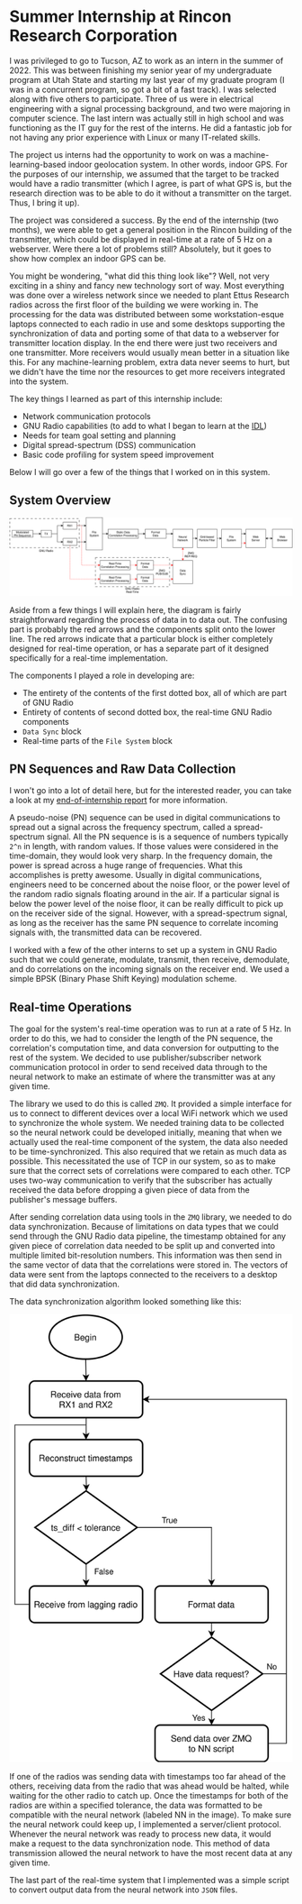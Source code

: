# Summer Internship at Rincon Research Corporation
I was privileged to go to Tucson, AZ to work as an intern in the summer of 2022. This was between
finishing my senior year of my undergraduate program at Utah State and starting my last year of my
graduate program (I was in a concurrent program, so got a bit of a fast track). I was selected along
with five others to participate. Three of us were in electrical engineering with a signal processing
background, and two were majoring in computer science. The last intern was actually still in high
school and was functioning as the IT guy for the rest of the interns. He did a fantastic job for not
having any prior experience with Linux or many IT-related skills.

The project us interns had the opportunity to work on was a machine-learning-based indoor geolocation
system. In other words, indoor GPS. For the purposes of our internship, we assumed that the target
to be tracked would have a radio transmitter (which I agree, is part of what GPS is, but the 
research direction was to be able to do it without a transmitter on the target. Thus, I bring it up).

The project was considered a success. By the end of the internship (two months), we were able to get 
a general position in the Rincon building of the transmitter, which could be displayed in real-time
at a rate of 5 Hz on a webserver. Were there a lot of problems still? Absolutely, but it goes to 
show how complex an indoor GPS can be.

You might be wondering, "what did this thing look like"? Well, not very exciting in a shiny and 
fancy new technology sort of way. Most everything was done over a wireless network since we needed
to plant Ettus Research radios across the first floor of the building we were working in. The processing
for the data was distributed between some workstation-esque laptops connected to each radio in use
and some desktops supporting the synchronization of data and porting some of that data to a webserver
for transmitter location display. In the end there were just two receivers and one transmitter. 
More receivers would usually mean better in a situation like this. For any machine-learning problem, 
extra data never seems to hurt, but we didn't have the time nor the resources to get more receivers
integrated into the system.

The key things I learned as part of this internship include:
- Network communication protocols
- GNU Radio capabilities (to add to what I began to learn at the [IDL](./idl.md))
- Needs for team goal setting and planning
- Digital spread-spectrum (DSS) communication
- Basic code profiling for system speed improvement

Below I will go over a few of the things that I worked on in this system.

## System Overview
![system_diagram](../images/rincon/overview_restruct.svg)

Aside from a few things I will explain here, the diagram is fairly straightforward regarding the
process of data in to data out. The confusing part is probably the red arrows and the components
split onto the lower line. The red arrows indicate that a particular block is either completely
designed for real-time operation, or has a separate part of it designed specifically for a real-time
implementation. 

The components I played a role in developing are:
- The entirety of the contents of the first dotted box, all of which are part of GNU Radio
- Entirety of contents of second dotted box, the real-time GNU Radio components
- `Data Sync` block
- Real-time parts of the `File System` block

## PN Sequences and Raw Data Collection
I won't go into a lot of detail here, but for the interested reader, you can take a look at my
[end-of-internship report](../docs/rincon_report_signed.pdf) for more information.

A pseudo-noise (PN) sequence can be used in digital communications to spread out a signal across
the frequency spectrum, called a spread-spectrum signal. All the PN sequence is is a sequence of numbers
typically `2^n` in length, with random values. If those values were considered in the time-domain,
they would look very sharp. In the frequency domain, the power is spread across a huge range of
frequencies. What this accomplishes is pretty awesome. 
Usually in digital communications, engineers need to be concerned about the noise floor, or the 
power level of the random radio signals floating around in the air. If a particular signal is below 
the power level of the noise floor, it can be really difficult to pick up on the receiver side of 
the signal. However, with a spread-spectrum signal, as long as the receiver has the same PN
sequence to correlate incoming signals with, the transmitted data can be recovered.

I worked with a few of the other interns to set up a system in GNU Radio such that we could generate,
modulate, transmit, then receive, demodulate, and do correlations on the incoming signals on the 
receiver end. We used a simple BPSK (Binary Phase Shift Keying) modulation scheme.

## Real-time Operations
The goal for the system's real-time operation was to run at a rate of 5 Hz. In order to do this,
we had to consider the length of the PN sequence, the correlation's computation time, and data 
conversion for outputting to the rest of the system. We decided to use publisher/subscriber network
communication protocol in order to send received data through to the neural network to make an 
estimate of where the transmitter was at any given time.

The library we used to do this is called `ZMQ`. It provided a simple interface for us to connect to
different devices over a local WiFi network which we used to synchronize the whole system. We needed
training data to be collected so the neural network could be developed initially, meaning that when we
actually used the real-time component of the system, the data also needed to be time-synchronized. This
also required that we retain as much data as possible. This necessitated the use of TCP in our system,
so as to make sure that the correct sets of correlations were compared to each other. TCP uses 
two-way communication to verify that the subscriber has actually received the data before dropping
a given piece of data from the publisher's message buffers.

After sending correlation data using tools in the `ZMQ` library, we needed to do data synchronization.
Because of limitations on data types that we could send through the GNU Radio data pipeline, the timestamp
obtained for any given piece of correlation data needed to be split up and converted into multiple
limited bit-resolution numbers. This information was then send in the same vector of data that the 
correlations were stored in. The vectors of data were sent from the laptops connected to the receivers
to a desktop that did data synchronization.

The data synchronization algorithm looked something like this:

![data_sync](../images/rincon/data_sync_flow.svg)

If one of the radios was sending data with timestamps too far ahead of the others,
receiving data from the radio that was ahead would be halted, while waiting for the other radio to
catch up. Once the timestamps for both of the radios are within a specified tolerance, the data was
formatted to be compatible with the neural network (labeled NN in the image). To make sure the neural
network could keep up, I implemented a server/client protocol. Whenever the neural network was ready
to process new data, it would make a request to the data synchronization node. This method of data 
transmission allowed the neural network to have the most recent data at any given time. 

The last part of the real-time system that I implemented was a simple script to convert output data
from the neural network into `JSON` files.

